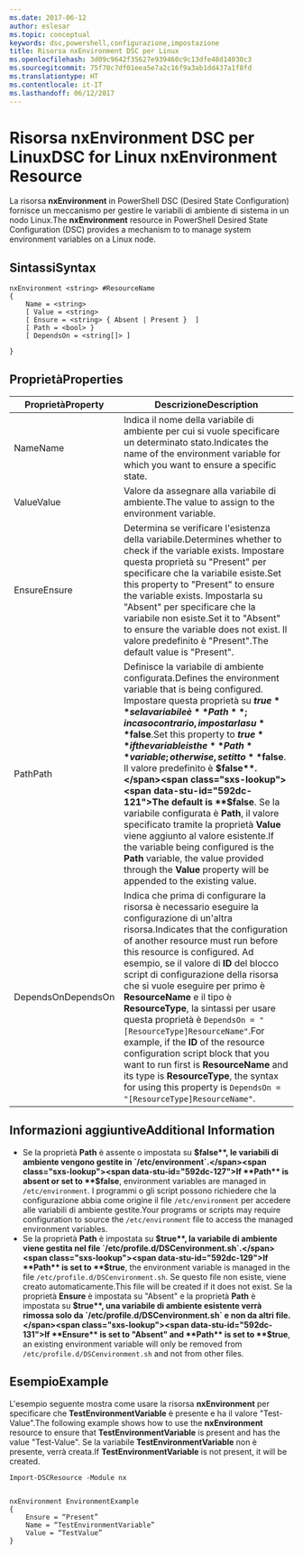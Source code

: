 ```yaml
---
ms.date: 2017-06-12
author: eslesar
ms.topic: conceptual
keywords: dsc,powershell,configurazione,impostazione
title: Risorsa nxEnvironment DSC per Linux
ms.openlocfilehash: 3d09c9642f35627e939460c9c13dfe48d14030c3
ms.sourcegitcommit: 75f70c7df01eea5e7a2c16f9a3ab1dd437a1f8fd
ms.translationtype: HT
ms.contentlocale: it-IT
ms.lasthandoff: 06/12/2017
---
```

# <a name="dsc-for-linux-nxenvironment-resource"></a><span data-ttu-id="592dc-103">Risorsa nxEnvironment DSC per Linux</span><span class="sxs-lookup"><span data-stu-id="592dc-103">DSC for Linux nxEnvironment Resource</span></span>

<span data-ttu-id="592dc-104">La risorsa **nxEnvironment** in PowerShell DSC (Desired State Configuration) fornisce un meccanismo per gestire le variabili di ambiente di sistema in un nodo Linux.</span><span class="sxs-lookup"><span data-stu-id="592dc-104">The **nxEnvironment** resource in PowerShell Desired State Configuration (DSC) provides a mechanism to to manage system environment variables on a Linux node.</span></span>

## <a name="syntax"></a><span data-ttu-id="592dc-105">Sintassi</span><span class="sxs-lookup"><span data-stu-id="592dc-105">Syntax</span></span>

```
nxEnvironment <string> #ResourceName
{
    Name = <string>
    [ Value = <string>
    [ Ensure = <string> { Absent | Present }  ]
    [ Path = <bool> }
    [ DependsOn = <string[]> ]

}
```

## <a name="properties"></a><span data-ttu-id="592dc-106">Proprietà</span><span class="sxs-lookup"><span data-stu-id="592dc-106">Properties</span></span>

|  <span data-ttu-id="592dc-107">Proprietà</span><span class="sxs-lookup"><span data-stu-id="592dc-107">Property</span></span> |  <span data-ttu-id="592dc-108">Descrizione</span><span class="sxs-lookup"><span data-stu-id="592dc-108">Description</span></span> | 
|---|---|
| <span data-ttu-id="592dc-109">Name</span><span class="sxs-lookup"><span data-stu-id="592dc-109">Name</span></span>| <span data-ttu-id="592dc-110">Indica il nome della variabile di ambiente per cui si vuole specificare un determinato stato.</span><span class="sxs-lookup"><span data-stu-id="592dc-110">Indicates the name of the environment variable for which you want to ensure a specific state.</span></span>| 
| <span data-ttu-id="592dc-111">Value</span><span class="sxs-lookup"><span data-stu-id="592dc-111">Value</span></span>| <span data-ttu-id="592dc-112">Valore da assegnare alla variabile di ambiente.</span><span class="sxs-lookup"><span data-stu-id="592dc-112">The value to assign to the environment variable.</span></span>| 
| <span data-ttu-id="592dc-113">Ensure</span><span class="sxs-lookup"><span data-stu-id="592dc-113">Ensure</span></span>| <span data-ttu-id="592dc-114">Determina se verificare l'esistenza della variabile.</span><span class="sxs-lookup"><span data-stu-id="592dc-114">Determines whether to check if the variable exists.</span></span> <span data-ttu-id="592dc-115">Impostare questa proprietà su "Present" per specificare che la variabile esiste.</span><span class="sxs-lookup"><span data-stu-id="592dc-115">Set this property to "Present" to ensure the variable exists.</span></span> <span data-ttu-id="592dc-116">Impostarla su "Absent" per specificare che la variabile non esiste.</span><span class="sxs-lookup"><span data-stu-id="592dc-116">Set it to "Absent" to ensure the variable does not exist.</span></span> <span data-ttu-id="592dc-117">Il valore predefinito è "Present".</span><span class="sxs-lookup"><span data-stu-id="592dc-117">The default value is "Present".</span></span>| 
| <span data-ttu-id="592dc-118">Path</span><span class="sxs-lookup"><span data-stu-id="592dc-118">Path</span></span>| <span data-ttu-id="592dc-119">Definisce la variabile di ambiente configurata.</span><span class="sxs-lookup"><span data-stu-id="592dc-119">Defines the environment variable that is being configured.</span></span> <span data-ttu-id="592dc-120">Impostare questa proprietà su **$true** se la variabile è **Path**; in caso contrario, impostarla su **$false**.</span><span class="sxs-lookup"><span data-stu-id="592dc-120">Set this property to **$true** if the variable is the **Path** variable; otherwise, set it to **$false**.</span></span> <span data-ttu-id="592dc-121">Il valore predefinito è **$false**.</span><span class="sxs-lookup"><span data-stu-id="592dc-121">The default is **$false**.</span></span> <span data-ttu-id="592dc-122">Se la variabile configurata è **Path**, il valore specificato tramite la proprietà **Value** viene aggiunto al valore esistente.</span><span class="sxs-lookup"><span data-stu-id="592dc-122">If the variable being configured is the **Path** variable, the value provided through the **Value** property will be appended to the existing value.</span></span>| 
| <span data-ttu-id="592dc-123">DependsOn</span><span class="sxs-lookup"><span data-stu-id="592dc-123">DependsOn</span></span> | <span data-ttu-id="592dc-124">Indica che prima di configurare la risorsa è necessario eseguire la configurazione di un'altra risorsa.</span><span class="sxs-lookup"><span data-stu-id="592dc-124">Indicates that the configuration of another resource must run before this resource is configured.</span></span> <span data-ttu-id="592dc-125">Ad esempio, se il valore di **ID** del blocco script di configurazione della risorsa che si vuole eseguire per primo è **ResourceName** e il tipo è **ResourceType**, la sintassi per usare questa proprietà è `DependsOn = "[ResourceType]ResourceName"`.</span><span class="sxs-lookup"><span data-stu-id="592dc-125">For example, if the **ID** of the resource configuration script block that you want to run first is **ResourceName** and its type is **ResourceType**, the syntax for using this property is `DependsOn = "[ResourceType]ResourceName"`.</span></span>| 

## <a name="additional-information"></a><span data-ttu-id="592dc-126">Informazioni aggiuntive</span><span class="sxs-lookup"><span data-stu-id="592dc-126">Additional Information</span></span>

* <span data-ttu-id="592dc-127">Se la proprietà **Path** è assente o impostata su **$false**, le variabili di ambiente vengono gestite in `/etc/environment`.</span><span class="sxs-lookup"><span data-stu-id="592dc-127">If **Path** is absent or set to **$false**, environment variables are managed in `/etc/environment`.</span></span> <span data-ttu-id="592dc-128">I programmi o gli script possono richiedere che la configurazione abbia come origine il file `/etc/environment` per accedere alle variabili di ambiente gestite.</span><span class="sxs-lookup"><span data-stu-id="592dc-128">Your programs or scripts may require configuration to source the `/etc/environment` file to access the managed environment variables.</span></span>
* <span data-ttu-id="592dc-129">Se la proprietà **Path** è impostata su **$true**, la variabile di ambiente viene gestita nel file `/etc/profile.d/DSCenvironment.sh`.</span><span class="sxs-lookup"><span data-stu-id="592dc-129">If **Path** is set to **$true**, the environment variable is managed in the file `/etc/profile.d/DSCenvironment.sh`.</span></span> <span data-ttu-id="592dc-130">Se questo file non esiste, viene creato automaticamente.</span><span class="sxs-lookup"><span data-stu-id="592dc-130">This file will be created if it does not exist.</span></span> <span data-ttu-id="592dc-131">Se la proprietà **Ensure** è impostata su "Absent" e la proprietà **Path** è impostata su **$true**, una variabile di ambiente esistente verrà rimossa solo da `/etc/profile.d/DSCenvironment.sh` e non da altri file.</span><span class="sxs-lookup"><span data-stu-id="592dc-131">If **Ensure** is set to "Absent" and **Path** is set to **$true**, an existing environment variable will only be removed from `/etc/profile.d/DSCenvironment.sh` and not from other files.</span></span>

## <a name="example"></a><span data-ttu-id="592dc-132">Esempio</span><span class="sxs-lookup"><span data-stu-id="592dc-132">Example</span></span>

<span data-ttu-id="592dc-133">L'esempio seguente mostra come usare la risorsa **nxEnvironment** per specificare che **TestEnvironmentVariable** è presente e ha il valore "Test-Value".</span><span class="sxs-lookup"><span data-stu-id="592dc-133">The following example shows how to use the **nxEnvironment** resource to ensure that **TestEnvironmentVariable** is present and has the value "Test-Value".</span></span> <span data-ttu-id="592dc-134">Se la variabile **TestEnvironmentVariable** non è presente, verrà creata.</span><span class="sxs-lookup"><span data-stu-id="592dc-134">If **TestEnvironmentVariable** is not present, it will be created.</span></span>

```
Import-DSCResource -Module nx 


nxEnvironment EnvironmentExample
{
    Ensure = “Present”
    Name = “TestEnvironmentVariable”
    Value = “TestValue”
}
```


